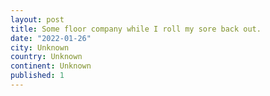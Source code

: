 ```yaml
---
layout: post
title: Some floor company while I roll my sore back out.
date: "2022-01-26"
city: Unknown
country: Unknown
continent: Unknown
published: 1
---
```

